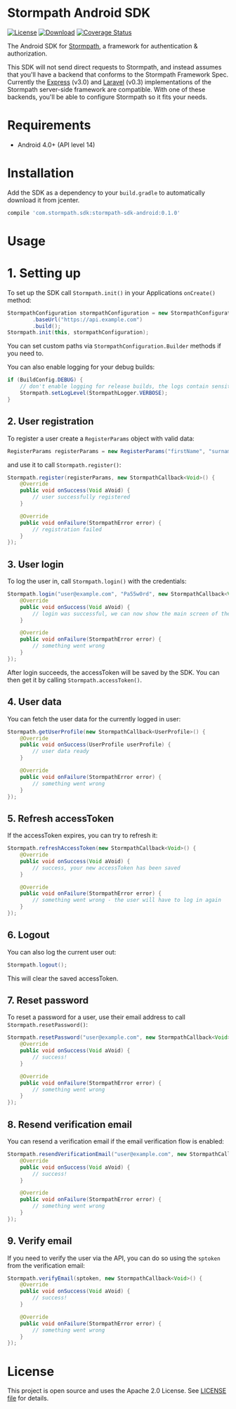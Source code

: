 # Stormpath Android SDK

[![License](https://img.shields.io/badge/license-Apache%202-blue.svg)](https://www.apache.org/licenses/LICENSE-2.0)
[![Download](https://api.bintray.com/packages/stormpath/maven/stormpath-sdk-android/images/download.svg)](https://bintray.com/stormpath/maven/stormpath-sdk-android/_latestVersion)
[![Coverage Status](https://coveralls.io/repos/github/stormpath/stormpath-sdk-android/badge.svg?branch=master)](https://coveralls.io/github/stormpath/stormpath-sdk-android?branch=master)

The Android SDK for [Stormpath](https://stormpath.com/), a framework for authentication & authorization.

This SDK will not send direct requests to Stormpath, and instead assumes that you'll have a backend that conforms to the Stormpath Framework Spec. Currently the [Express](https://github.com/stormpath/express-stormpath) (v3.0) and [Laravel](https://github.com/stormpath/stormpath-laravel) (v0.3) implementations of the Stormpath server-side framework are compatible. With one of these backends, you'll be able to configure Stormpath so it fits your needs.

# Requirements

- Android 4.0+ (API level 14)

# Installation

Add the SDK as a dependency to your `build.gradle` to automatically download it from jcenter.

```groovy
compile 'com.stormpath.sdk:stormpath-sdk-android:0.1.0'
```

# Usage

# 1. Setting up

To set up the SDK call `Stormpath.init()` in your Applications `onCreate()` method:

```java
StormpathConfiguration stormpathConfiguration = new StormpathConfiguration.Builder()
        .baseUrl("https://api.example.com")
        .build();
Stormpath.init(this, stormpathConfiguration);
```

You can set custom paths via `StormpathConfiguration.Builder` methods if you need to.

You can also enable logging for your debug builds:

```java
if (BuildConfig.DEBUG) {
    // don't enable logging for release builds, the logs contain sensitive information!
    Stormpath.setLogLevel(StormpathLogger.VERBOSE);
}
```

## 2. User registration

To register a user create a `RegisterParams` object with valid data:

```java
RegisterParams registerParams = new RegisterParams("firstName", "surname", "user@example.com", "Pa55w0rd");
```

and use it to call `Stormpath.register()`:

```java
Stormpath.register(registerParams, new StormpathCallback<Void>() {
    @Override
    public void onSuccess(Void aVoid) {
        // user successfully registered
    }

    @Override
    public void onFailure(StormpathError error) {
        // registration failed
    }
});
```

## 3. User login

To log the user in, call `Stormpath.login()` with the credentials:

```java
Stormpath.login("user@example.com", "Pa55w0rd", new StormpathCallback<Void>() {
    @Override
    public void onSuccess(Void aVoid) {
        // login was successful, we can now show the main screen of the app
    }

    @Override
    public void onFailure(StormpathError error) {
        // something went wrong
    }
});
```

After login succeeds, the accessToken will be saved by the SDK. You can then get it by calling `Stormpath.accessToken()`.

## 4. User data

You can fetch the user data for the currently logged in user:

```java
Stormpath.getUserProfile(new StormpathCallback<UserProfile>() {
    @Override
    public void onSuccess(UserProfile userProfile) {
        // user data ready
    }

    @Override
    public void onFailure(StormpathError error) {
        // something went wrong
    }
});
```

## 5. Refresh accessToken

If the accessToken expires, you can try to refresh it:

```java
Stormpath.refreshAccessToken(new StormpathCallback<Void>() {
    @Override
    public void onSuccess(Void aVoid) {
        // success, your new accessToken has been saved
    }

    @Override
    public void onFailure(StormpathError error) {
        // something went wrong - the user will have to log in again
    }
});
```

## 6. Logout

You can also log the current user out:

```java
Stormpath.logout();
```

This will clear the saved accessToken.

## 7. Reset password

To reset a password for a user, use their email address to call `Stormpath.resetPassword()`:

```java
Stormpath.resetPassword("user@example.com", new StormpathCallback<Void>() {
    @Override
    public void onSuccess(Void aVoid) {
        // success!
    }

    @Override
    public void onFailure(StormpathError error) {
        // something went wrong
    }
});
```

## 8. Resend verification email

You can resend a verification email if the email verification flow is enabled:

```java
Stormpath.resendVerificationEmail("user@example.com", new StormpathCallback<Void>() {
    @Override
    public void onSuccess(Void aVoid) {
        // success!
    }

    @Override
    public void onFailure(StormpathError error) {
        // something went wrong
    }
});
```

## 9. Verify email

If you need to verify the user via the API, you can do so using the `sptoken` from the verification email:

```java
Stormpath.verifyEmail(sptoken, new StormpathCallback<Void>() {
    @Override
    public void onSuccess(Void aVoid) {
        // success!
    }

    @Override
    public void onFailure(StormpathError error) {
        // something went wrong
    }
});
```

# License

This project is open source and uses the Apache 2.0 License. See [LICENSE file](LICENSE) for details.
